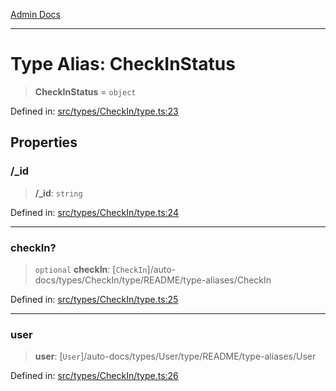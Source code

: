 [Admin Docs](/)

***

# Type Alias: CheckInStatus

> **CheckInStatus** = `object`

Defined in: [src/types/CheckIn/type.ts:23](https://github.com/PalisadoesFoundation/talawa-admin/blob/main/src/types/CheckIn/type.ts#L23)

## Properties

### /_id

> **/_id**: `string`

Defined in: [src/types/CheckIn/type.ts:24](https://github.com/PalisadoesFoundation/talawa-admin/blob/main/src/types/CheckIn/type.ts#L24)

***

### checkIn?

> `optional` **checkIn**: [`CheckIn`]/auto-docs/types/CheckIn/type/README/type-aliases/CheckIn

Defined in: [src/types/CheckIn/type.ts:25](https://github.com/PalisadoesFoundation/talawa-admin/blob/main/src/types/CheckIn/type.ts#L25)

***

### user

> **user**: [`User`]/auto-docs/types/User/type/README/type-aliases/User

Defined in: [src/types/CheckIn/type.ts:26](https://github.com/PalisadoesFoundation/talawa-admin/blob/main/src/types/CheckIn/type.ts#L26)
